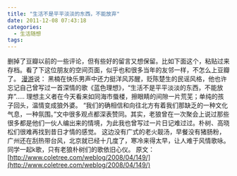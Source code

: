 ```yaml
---
title: "生活不是平平淡淡的东西，不能放弃"
date: 2011-12-08 07:43:18
categories:
  - 生活随想
tags:
---
```


删掉了豆瓣以前的一些评论，但有些好的留言又想保留。比如下面这个，粘贴过来存档。看了下这位朋友的空间页面，似乎也和很多当年的友邻一样，不怎么上豆瓣了。 [漫游](http://www.douban.com/people/sunofaer/)说： 黑楠在快乐男声中还力挺洋风苏醒，贬陈楚生的民谣风格，他也许忘记自己曾写过一首深情的歌《蓝色理想》，“生活不是平平淡淡的东西，不能放弃”..... 理想主义者在今天看来如同海市蜃楼，擦眼睛的间隙一片荒芜；单纯的孩子回头，温情变成狼外婆。 “我们的确相信和向往北方有着我们那缺乏的一种文化气息，一种氛围。”文中很多观点都深表赞同。其实，老狼曾在一次聚会上说过那些很多都是他们一伙人编出来的情境，为此我也曾写过一片日记难过过。朴树、高晓松们很难再找到昔日才情的感觉。 这边没有广式的老火靓汤，早餐没有猪肠粉，广州还在刮热带台风，北京就已经十几度了，寒冷来得太早，让人难于风情歌咏。同学一起k歌，只有老狼朴树们的歌依旧心仪。 原文：[http://www.coletree.com/weblog/2008/04/149/](http://www.coletree.com/weblog/2008/04/149/)